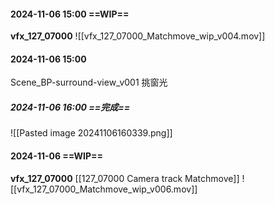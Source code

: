 #### 2024-11-06 15:00 ==WIP==
**vfx_127_07000**
![[vfx_127_07000_Matchmove_wip_v004.mov]]

#### 2024-11-06 15:00 
Scene_BP-surround-view_v001 挑窗光
##### 2024-11-06 16:00 ==完成==
![[Pasted image 20241106160339.png]]

#### 2024-11-06 ==WIP==
**vfx_127_07000**
[[127_07000 Camera track Matchmove]]
![[vfx_127_07000_Matchmove_wip_v006.mov]]
